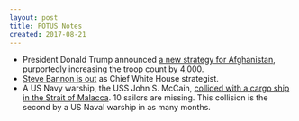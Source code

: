```yaml
---
layout: post
title: POTUS Notes
created: 2017-08-21
---
```


- President Donald Trump announced [a new strategy for Afghanistan](https://www.washingtonpost.com/politics/trump-expected-to-announce-small-troop-increase-in-afghanistan-in-prime-time-address/2017/08/21/eb3a513e-868a-11e7-a94f-3139abce39f5_story.html), purportedly increasing the troop count by 4,000.
- [Steve Bannon is out](http://www.npr.org/2017/08/18/523778912/reports-steve-bannon-out-as-chief-white-house-strategist) as Chief White House strategist.
- A US Navy warship, the USS John S. McCain, [collided with a cargo ship in the Strait of Malacca](https://www.washingtonpost.com/world/stricken-us-destroyer-arrives-in-singapore-after-collision-10-sailors-missing/2017/08/21/8ad075b0-8646-11e7-a50f-e0d4e6ec070a_story.html). 10 sailors are missing. This collision is the second by a US Naval warship in as many months.